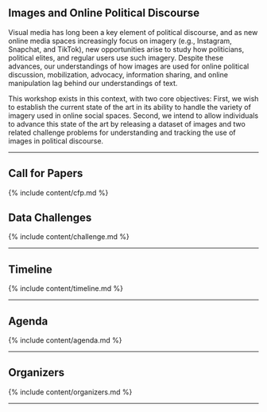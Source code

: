

## Images and Online Political Discourse

Visual media has long been a key element of political discourse, and as new online media spaces increasingly focus on imagery (e.g., Instagram, Snapchat, and TikTok), new opportunities arise to study how politicians, political elites, and regular users use such imagery.
Despite these advances, our understandings of how images are used for online political discussion, mobilization, advocacy, information sharing, and online manipulation lag behind our understandings of text.

This workshop exists in this context, with two core objectives: First, we wish to establish the current state of the art in its ability to handle the variety of imagery used in online social spaces.
Second, we intend to allow individuals to advance this state of the art by releasing a dataset of images and two related challenge problems for understanding and tracking the use of images in political discourse.

<hr>


## Call for Papers

{% include content/cfp.md %}


## Data Challenges

{% include content/challenge.md %}

<hr>

## Timeline

{% include content/timeline.md %}

<hr>


## Agenda

{% include content/agenda.md %}

<hr>


## Organizers


{% include content/organizers.md %}

<hr>



